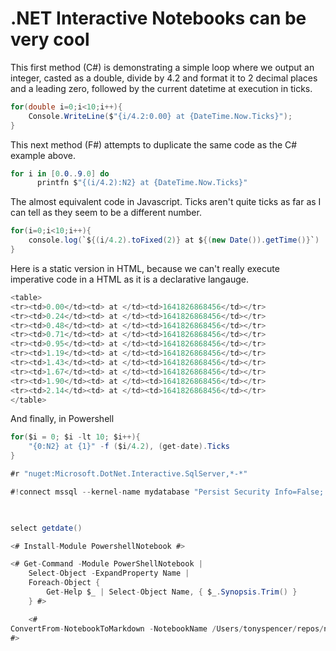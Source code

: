 # .NET Interactive Notebooks can be very cool
This first method (C#) is demonstrating a simple loop where we output an integer, casted as a double, divide by 4.2 and format it to 2 decimal places and a leading zero, followed by the current datetime at execution in ticks.
```C#
for(double i=0;i<10;i++){
    Console.WriteLine($"{i/4.2:0.00} at {DateTime.Now.Ticks}");
}
```

This next method (F#) attempts to duplicate the same code as the C# example above.
```C#
for i in [0.0..9.0] do  
      printfn $"{(i/4.2):N2} at {DateTime.Now.Ticks}"
```

The almost equivalent code in Javascript. Ticks aren't quite ticks as far as I can tell as they seem to be a different number.
```C#
for(i=0;i<10;i++){
    console.log(`${(i/4.2).toFixed(2)} at ${(new Date()).getTime()}`)
}
```

Here is a static version in HTML, because we can't really execute imperative code in a HTML as it is a declarative langauge.
```C#
<table>
<tr><td>0.00</td><td> at </td><td>1641826868456</td></tr>
<tr><td>0.24</td><td> at </td><td>1641826868456</td></tr>
<tr><td>0.48</td><td> at </td><td>1641826868456</td></tr>
<tr><td>0.71</td><td> at </td><td>1641826868456</td></tr>
<tr><td>0.95</td><td> at </td><td>1641826868456</td></tr>
<tr><td>1.19</td><td> at </td><td>1641826868456</td></tr>
<tr><td>1.43</td><td> at </td><td>1641826868456</td></tr>
<tr><td>1.67</td><td> at </td><td>1641826868456</td></tr>
<tr><td>1.90</td><td> at </td><td>1641826868456</td></tr>
<tr><td>2.14</td><td> at </td><td>1641826868456</td></tr>
</table>
```

And finally, in Powershell
```C#
for($i = 0; $i -lt 10; $i++){ 
    "{0:N2} at {1}" -f ($i/4.2), (get-date).Ticks
}
```

```C#
#r "nuget:Microsoft.DotNet.Interactive.SqlServer,*-*"

#!connect mssql --kernel-name mydatabase "Persist Security Info=False; Integrated Security=true; Initial Catalog=MyDatabase; Server=localhost"
    

```

```C#

select getdate()
```

```C#
<# Install-Module PowershellNotebook #>

<# Get-Command -Module PowerShellNotebook | 
    Select-Object -ExpandProperty Name | 
    Foreach-Object { 
        Get-Help $_ | Select-Object Name, { $_.Synopsis.Trim() }
    } #>

    <#
ConvertFrom-NotebookToMarkdown -NotebookName /Users/tonyspencer/repos/notebooks/notebooks/csharp_fsharp.ipynb
#>
```

